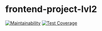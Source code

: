 # frontend-project-lvl2
[![Maintainability](https://api.codeclimate.com/v1/badges/86f5503276d518641586/maintainability)](https://codeclimate.com/github/gafetinov/frontend-project-lvl2/maintainability)
[![Test Coverage](https://api.codeclimate.com/v1/badges/86f5503276d518641586/test_coverage)](https://codeclimate.com/github/gafetinov/frontend-project-lvl2/test_coverage)